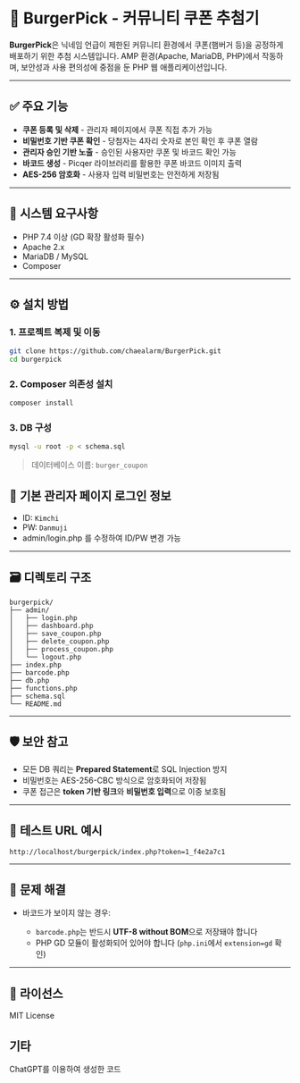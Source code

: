 # 🍔 BurgerPick - 커뮤니티 쿠폰 추첨기

**BurgerPick**은 닉네임 언급이 제한된 커뮤니티 환경에서 쿠폰(햄버거 등)을 공정하게 배포하기 위한 추첨 시스템입니다. AMP 환경(Apache, MariaDB, PHP)에서 작동하며, 보안성과 사용 편의성에 중점을 둔 PHP 웹 애플리케이션입니다.

---

## ✅ 주요 기능

* **쿠폰 등록 및 삭제** - 관리자 페이지에서 쿠폰 직접 추가 가능
* **비밀번호 기반 쿠폰 확인** - 당첨자는 4자리 숫자로 본인 확인 후 쿠폰 열람
* **관리자 승인 기반 노출** - 승인된 사용자만 쿠폰 및 바코드 확인 가능
* **바코드 생성** - Picqer 라이브러리를 활용한 쿠폰 바코드 이미지 출력
* **AES-256 암호화** - 사용자 입력 비밀번호는 안전하게 저장됨

---

## 🧱 시스템 요구사항

* PHP 7.4 이상 (GD 확장 활성화 필수)
* Apache 2.x
* MariaDB / MySQL
* Composer

---

## ⚙️ 설치 방법

### 1. 프로젝트 복제 및 이동

```bash
git clone https://github.com/chaealarm/BurgerPick.git
cd burgerpick
```

### 2. Composer 의존성 설치

```bash
composer install
```

### 3. DB 구성

```bash
mysql -u root -p < schema.sql
```

> 데이터베이스 이름: `burger_coupon`


## 🔑  기본 관리자 페이지 로그인 정보

* ID: `Kimchi`
* PW: `Danmuji`
* admin/login.php 를 수정하여 ID/PW 변경 가능

---

## 🗃️ 디렉토리 구조

```
burgerpick/
├── admin/
│   ├── login.php
│   ├── dashboard.php
│   ├── save_coupon.php
│   ├── delete_coupon.php
│   ├── process_coupon.php
│   └── logout.php
├── index.php
├── barcode.php
├── db.php
├── functions.php
├── schema.sql
└── README.md
```

---

## 🛡 보안 참고

* 모든 DB 쿼리는 **Prepared Statement**로 SQL Injection 방지
* 비밀번호는 AES-256-CBC 방식으로 암호화되어 저장됨
* 쿠폰 접근은 **token 기반 링크**와 **비밀번호 입력**으로 이중 보호됨

---

## 🧪 테스트 URL 예시

```text
http://localhost/burgerpick/index.php?token=1_f4e2a7c1
```

---

## 🐞 문제 해결

* 바코드가 보이지 않는 경우:

  * `barcode.php`는 반드시 **UTF-8 without BOM**으로 저장돼야 합니다
  * PHP GD 모듈이 활성화되어 있어야 합니다 (`php.ini`에서 `extension=gd` 확인)

---

## 📄 라이선스

MIT License

## 기타

ChatGPT를 이용하여 생성한 코드
